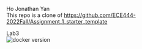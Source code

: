 Ho Jonathan Yan <br />
This repo is a clone of https://github.com/ECE444-2022Fall/Assignment_1_starter_template <br />

Lab3 <br />
![docker version](https://user-images.githubusercontent.com/48415950/193171446-3f73beb3-5a02-4b13-af9d-df972acc627e.JPG) <br />
